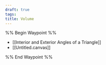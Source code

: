 ```yaml
---
draft: true
tags: 
title: Volume
---
```

%% Begin Waypoint %%
- [[Interior and Exterior Angles of a Triangle]]
- [[Untitled.canvas]]

%% End Waypoint %%
